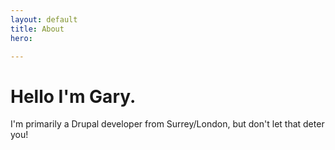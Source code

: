 ```yaml
---
layout: default
title: About
hero:

---
```

# Hello I'm Gary.

I'm primarily a Drupal developer from Surrey/London, but don't let that deter you!
